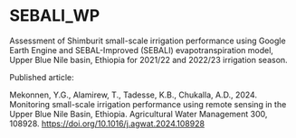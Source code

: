 # SEBALI_WP
Assessment of Shimburit small-scale irrigation performance using Google Earth Engine and SEBAL-Improved (SEBALI) evapotranspiration model, Upper Blue Nile basin, Ethiopia for 2021/22 and 2022/23 irrigation season.

 Published article:

Mekonnen, Y.G., Alamirew, T., Tadesse, K.B., Chukalla, A.D., 2024. Monitoring small-scale irrigation performance using remote sensing in the Upper Blue Nile Basin, Ethiopia. Agricultural Water Management 300, 108928. https://doi.org/10.1016/j.agwat.2024.108928

